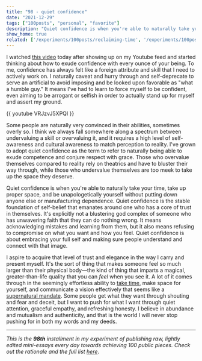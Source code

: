 ```yaml
---
title: "98 - quiet confidence"
date: "2021-12-29"
tags: ["100posts", "personal", "favorite"]
description: "Quiet confidence is when you're able to naturally take your time, take up proper space, and be unapologetically yourself without putting down anyone else or manufacturing dependence."
show_home: true
related: ['/experiments/100posts/reclaiming-time', '/experiments/100posts/glorious-purpose']
---
```


I watched [this video](https://youtu.be/VRJzvJ5XPQI) today after showing up on my Youtube feed and started thinking about how to exude confidence with every ounce of your being. To me, confidence has always felt like a foreign attribute and skill that I need to actively work on. I naturally caveat and hurry through and self-deprecate to serve an artificial to avoid imposing and be looked upon favorable as "what a humble guy." It means I've had to learn to force myself to be confident, even aiming to be arrogant or selfish in order to actually stand up for myself and assert my ground.

{{ youtube VRJzvJ5XPQI }}

Some people are naturally very convinced in their abilities, sometimes overly so. I think we always fall somewhere along a spectrum between undervaluing a skill or overvaluing it, and it requires a high level of self-awareness and cultural awareness to match perception to reality. I've grown to adopt quiet confidence as the term to refer to naturally being able to exude competence and conjure respect with grace. Those who overvalue themselves compared to reality rely on theatrics and have to bluster their way through, while those who undervalue themselves are too meek to take up the space they deserve. 

Quiet confidence is when you're able to naturally take your time, take up proper space, and be unapologetically yourself without putting down anyone else or manufacturing dependence. Quiet confidence is the stable foundation of self-belief that emanates around one who has a core of trust in themselves. It's explicitly not a blustering god complex of someone who has unwavering faith that they can do nothing wrong. It means acknowledging mistakes and learning from them, but it also means refusing to compromise on what you want and how you feel. Quiet confidence is about embracing your full self and making sure people understand and connect with that image.

I aspire to acquire that level of trust and elegance in the way I carry and present myself. It's the sort of thing that makes someone feel so much larger than their physical body—the kind of thing that imparts a magical, greater-than-life quality that you can *feel* when you see it. A lot of it comes through in the seemingly effortless ability to [take time](/experiments/100posts/reclaiming-time), make space for yourself, and communicate a vision effectively that seems like a [supernatural mandate](/experiments/100posts/glorious-purpose). Some people get what they want through shouting and fear and deceit, but I want to push for what I want through quiet attention, graceful empathy, and refreshing honesty. I believe in abundance and mutualism and authenticity, and that is the world I will never stop pushing for in both my words and my deeds.

---
*This is the **98th** installment in my experiment of publishing raw, lightly edited mini-essays every day towards achieving 100 public pieces. Check out the rationale and the full list [here](/experiments/100posts/)*.
